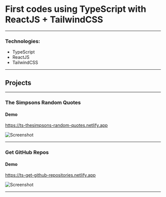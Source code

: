 # First codes using TypeScript with ReactJS + TailwindCSS
---
### Technologies:
- TypeScript
- ReactJS
- TailwindCSS
---
## Projects
---
### The Simpsons Random Quotes

#### Demo

https://ts-thesimpsons-random-quotes.netlify.app

![Screenshot](https://i.imgur.com/woTTlZ1.png)

---

### Get GitHub Repos

#### Demo

https://ts-get-github-repositories.netlify.app

![Screenshot](https://i.imgur.com/oP6rpaD.png)

---